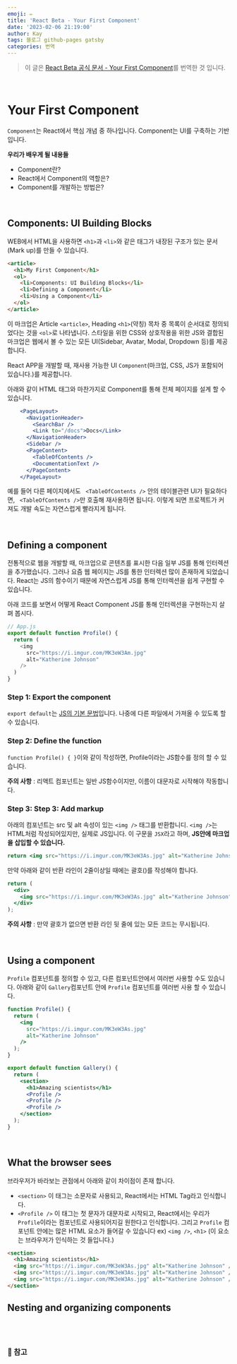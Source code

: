 ```yaml
---
emoji: ✏️
title: 'React Beta - Your First Component'
date: '2023-02-06 21:19:00'
author: Kay
tags: 블로그 github-pages gatsby
categories: 번역
---
```


> 이 글은 [React Beta 공식 문서 - Your First Component](https://beta.reactjs.org/learn/your-first-component)를 번역한 것 입니다.

<br>

# Your First Component
`Component`는 React에서 핵심 개념 중 하나입니다. Component는 UI를 구축하는 기반입니다.

<b>우리가 배우게 될 내용들</b>
- Component란?
- React에서 Component의 역할은?
- Component를 개발하는 방법은?

<br>

## Components: UI Building Blocks
WEB에서 HTML을 사용하면 `<h1>`과 `<li>`와 같은 태그가 내장된 구조가 있는 문서(Mark up)를 만들 수 있습니다.

```html
<article>
  <h1>My First Component</h1>
  <ol>
    <li>Components: UI Building Blocks</li>
    <li>Defining a Component</li>
    <li>Using a Component</li>
  </ol>
</article>
```

이 마크업은 Article `<article>`, Heading `<h1>`(약칭) 목차 중 목록이 순서대로 정의되었다는 것을 `<ol>`로 나타냅니다.
스타일을 위한 CSS와 상호작용을 위한 JS와 결합된 마크업은 웹에서 볼 수 있는 모든 UI(Sidebar, Avatar, Modal, Dropdown 등)를 제공합니다.

React APP을 개발할 때, 재사용 가능한 UI `Component`(마크업, CSS, JS가 포함되어 있습니다.)를 제공합니다.

아래와 같이 HTML 태그와 마찬가지로 Component를 통해 전체 페이지를 설계 할 수 있습니다.
```jsx
    <PageLayout>
      <NavigationHeader>
        <SearchBar />
        <Link to="/docs">Docs</Link>
      </NavigationHeader>
      <Sidebar />
      <PageContent>
        <TableOfContents />
        <DocumentationText />
      </PageContent>
    </PageLayout>
```
예를 들어 다른 페이지에서도 ` <TableOfContents />` 안의 테이블관련 UI가 필요하다면, ` <TableOfContents />`만 호출해 재사용하면 됩니다. 
이렇게 되면 프로젝트가 커져도 개발 속도는 자연스럽게 빨라지게 됩니다.

<br/>

## Defining a component
전통적으로 웹을 개발할 때, 마크업으로 콘텐츠를 표시한 다음 일부 JS를 통해 인터렉션을 추가했습니다. 그러나 요즘 웹 페이지는 JS를 통한 인터렉션 많이 존재하게 되었습니다.
React는 JS의 함수이기 때문에 자연스럽게 JS를 통해 인터렉션을 쉽게 구현할 수 있습니다.

아래 코드를 보면서 어떻게 React Component JS를 통해 인터렉션을 구현하는지 살펴 봅시다.
```js
// App.js
export default function Profile() {
  return (
    <img
      src="https://i.imgur.com/MK3eW3Am.jpg"
      alt="Katherine Johnson"
    />
  )
}
```

### Step 1: Export the component
`export default`는 [JS의 기본 문법](https://developer.mozilla.org/ko/docs/web/javascript/reference/statements/export)입니다.
나중에 다른 파일에서 가져올 수 있도록 할 수 있습니다.

### Step 2: Define the function
`function Profile() { }`이와 같이 작성하면, Profile이라는 JS함수를 정의 할 수 있습니다.

<b>주의 사항</b> : 리액트 컴포넌트는 일반 JS함수이지만, 이름이 대문자로 시작해야 작동합니다.

### Step 3: Step 3: Add markup
아래의 컴포넌트는 src 및 alt 속성이 있는 `<img />` 태그를 반환합니디. `<img />`는 HTML처럼 작성되어있지만, 실제로 JS입니다. 이 구문을 `JSX`라고 하며, <b>JS안에 마크업을 삽입할 수 있습니다.</b>
```jsx
return <img src="https://i.imgur.com/MK3eW3As.jpg" alt="Katherine Johnson" />;
```
만약 아래와 같이 반환 라인이 2줄이상일 때에는 괄호()를 작성해야 합니다.
```jsx
return (
  <div>
    <img src="https://i.imgur.com/MK3eW3As.jpg" alt="Katherine Johnson" />
  </div>
);
```

<b>주의 사항</b> : 만약 괄호가 없으면 반환 라인 뒷 줄에 있는 모든 코드는 무시됩니다.

<br/>

## Using a component
`Profile` 컴포넌트를 정의할 수 있고, 다른 컴포넌트안에서 여러번 사용할 수도 있습니다. 아래와 같이 `Gallery`컴포넌트 안에 `Profile` 컴포넌트를 여러번 사용 할 수 있습니다.
```jsx
function Profile() {
  return (
    <img
      src="https://i.imgur.com/MK3eW3As.jpg"
      alt="Katherine Johnson"
    />
  );
}

export default function Gallery() {
  return (
    <section>
      <h1>Amazing scientists</h1>
      <Profile />
      <Profile />
      <Profile />
    </section>
  );
}
```

<br/>

## What the browser sees
브라우저가 바라보는 관점에서 아래와 같이 차이점이 존재 합니다.
- `<section>` 이 태그는 소문자로 사용되고, React에서는 HTML Tag라고 인식합니다.
- `<Profile />` 이 태그는 첫 문자가 대문자로 시작되고, React에서는 우리가 `Profile`이라는 컴포넌트로 사용되어지길 원한다고 인식합니다.
그리고 `Profile` 컴포넌트 안에는 많은 HTML 요소가 들어갈 수 있습니다 ex) `<img />`, `<h1>` (이 요소는 브라우저가 인식하는 것 들입니다.)
```html
<section>
  <h1>Amazing scientists</h1>
  <img src="https://i.imgur.com/MK3eW3As.jpg" alt="Katherine Johnson" />
  <img src="https://i.imgur.com/MK3eW3As.jpg" alt="Katherine Johnson" />
  <img src="https://i.imgur.com/MK3eW3As.jpg" alt="Katherine Johnson" />
</section>
```

## Nesting and organizing components


<br/>

<br/>

### 📕 참고

```toc
```
